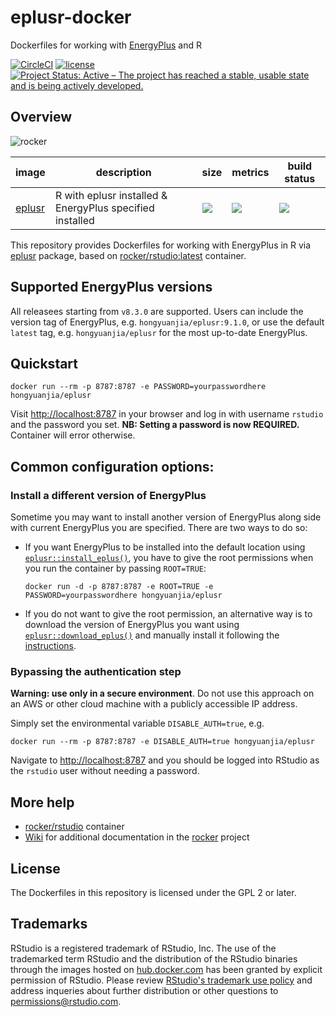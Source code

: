 # eplusr-docker

Dockerfiles for working with [EnergyPlus](https://energyplus.net/) and R

[![CircleCI](https://circleci.com/gh/hongyuanjia/eplusr-docker.svg?style=svg)](https://circleci.com/gh/hongyuanjia/eplusr-docker)
[![license](https://img.shields.io/badge/license-GPLv2-blue.svg)](https://opensource.org/licenses/GPL-2.0)
[![Project Status: Active – The project has reached a stable, usable state and is being actively developed.](http://www.repostatus.org/badges/latest/active.svg)](http://www.repostatus.org/#active)

## Overview

![rocker](https://avatars0.githubusercontent.com/u/9100160?v=3&s=200)

image                                                 | description                                              | size                                                                                                             | metrics                                                                                            | build status
----------------                                      | -----------------------------------------                | ------                                                                                                           | -------                                                                                            | --------------
[eplusr](https://hub.docker.com/r/hongyuanjia/eplusr) | R with eplusr installed & EnergyPlus specified installed | [![](https://images.microbadger.com/badges/image/hongyuanjia/eplusr.svg)](https://microbadger.com/images/hongyuanjia/eplusr) | [![](https://img.shields.io/docker/pulls/hongyuanjia/eplusr.svg)](https://hub.docker.com/r/hongyuanjia/eplusr) | [![](https://img.shields.io/docker/automated/hongyuanjia/eplusr.svg)](https://hub.docker.com/r/hongyuanjia/eplusr/builds)

This repository provides Dockerfiles for working with EnergyPlus in R
via [eplusr](https://cran.r-project.org/package=eplusr) package, based on
[rocker/rstudio:latest](https://hub.docker.com/r/rocker/rstudio) container.

## Supported EnergyPlus versions

All releasees starting from `v8.3.0` are supported. Users can include the
version tag of EnergyPlus, e.g.  `hongyuanjia/eplusr:9.1.0`, or use the default
`latest` tag, e.g. `hongyuanjia/eplusr` for the most up-to-date EnergyPlus.

## Quickstart

```
docker run --rm -p 8787:8787 -e PASSWORD=yourpasswordhere hongyuanjia/eplusr
```

Visit <http://localhost:8787> in your browser and log in with username `rstudio` and
the password you set. **NB: Setting a password is now REQUIRED.** Container
will error otherwise.

## Common configuration options:

### Install a different version of EnergyPlus

Sometime you may want to install another version of EnergyPlus along side with
current EnergyPlus you are specified. There are two ways to do so:

* If you want
  EnergyPlus to be installed into the default location using
  [`eplusr::install_eplus()`](https://hongyuanjia.github.io/eplusr/reference/install_eplus.html),
  you have to give the root permissions when you run the container by passing
  `ROOT=TRUE`:

  ```
  docker run -d -p 8787:8787 -e ROOT=TRUE -e PASSWORD=yourpasswordhere hongyuanjia/eplusr
  ```

* If you do not want to give the root permission, an alternative way is to
  download the version of EnergyPlus you want using
  [`eplusr::download_eplus()`](https://hongyuanjia.github.io/eplusr/reference/install_eplus.html)
  and manually install it following the
  [instructions](https://energyplus.net/installation-linux).

### Bypassing the authentication step

**Warning: use only in a secure environment**. Do not use this approach on an
AWS or other cloud machine with a publicly accessible IP address.

Simply set the environmental variable `DISABLE_AUTH=true`, e.g.

```
docker run --rm -p 8787:8787 -e DISABLE_AUTH=true hongyuanjia/eplusr
```

Navigate to <http://localhost:8787> and you should be logged into RStudio as
the `rstudio` user without needing a password.

## More help

* [rocker/rstudio](https://github.com/rocker-org/rocker-versioned/blob/master/rstudio/) container
* [Wiki](https://github.com/rocker-org/rocker/wiki) for additional documentation
  in the [rocker](https://github.com/rocker-org/rocker) project

## License

The Dockerfiles in this repository is licensed under the GPL 2 or later.

## Trademarks

RStudio is a registered trademark of RStudio, Inc. The use of the trademarked
term RStudio and the distribution of the RStudio binaries through the images
hosted on [hub.docker.com](https://registry.hub.docker.com/) has been granted by
explicit permission of RStudio. Please review [RStudio's trademark use
policy](http://www.rstudio.com/about/trademark/) and address inqueries about
further distribution or other questions to
[permissions@rstudio.com](emailto:permissions@rstudio.com).
